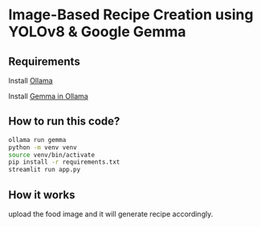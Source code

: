 # Image-Based Recipe Creation using YOLOv8 & Google Gemma

## Requirements

Install [Ollama](https://ollama.com/)

Install [Gemma in Ollama](https://ollama.com/library/gemma)

## How to run this code?

```bash
ollama run gemma
python -m venv venv
source venv/bin/activate
pip install -r requirements.txt
streamlit run app.py
```

## How it works

upload the food image and it will generate recipe accordingly.
